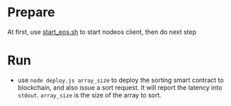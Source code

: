 # Prepare
At first, use [start_eos.sh](../../eos_script/start_eos.sh) to start nodeos client, then do next step

# Run
* use `node deploy.js array_size` to deploy the sorting smart contract to blockchain, and also issue a sort request. It will report the latency into `stdout`. 
 `array_size` is the size of the array to sort.
